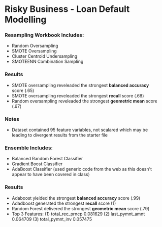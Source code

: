 # Risky Business - Loan Default Modelling
### Resampling Workbook Includes:
* Random Oversampling
* SMOTE Oversampling
* Cluster Centroid Undersampling
* SMOTEENN Combination Sampling
### Results
* SMOTE oversampling reveleaded the strongest **balanced accuracy** score (.65)
* SMOTE oversampling reveleaded the strongest **recall** score (.68)
* Random oversampling reveleaded the strongest **geometric mean** score (.67)
### Notes
* Dataset contained 95 feature variables, not scalared which may be leading to divergent results from the starter file


### Ensemble Includes:
* Balanced Random Forest Classifier
* Gradient Boost Classifier
* AdaBoost Classifier (used generic code from the web as this doesn't appear to have been covered in class)
### Results
* Adaboost yielded the strongest **balanced accuracy** score (.99)
* Adadboost generated the strongest **recall** score (1)
* Random Forest delivered the strongest **geometric mean** score (.79)
* Top 3 Features:
(1) total_rec_prncp	0.081629
(2) last_pymnt_amnt	0.064709
(3) total_pymnt_inv	0.057475